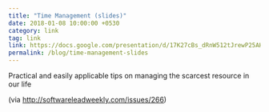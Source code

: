 ```yaml
---
title: "Time Management (slides)"
date: 2018-01-08 10:00:00 +0530
category: link
tag: link
link: https://docs.google.com/presentation/d/17K27cBs_dRnW512tJrewP25AHpiUPt7JxUcxjgSxSjs/present
permalink: /blog/time-management-slides
---
```

Practical and easily applicable tips on managing the scarcest resource in our life

(via http://softwareleadweekly.com/issues/266)
